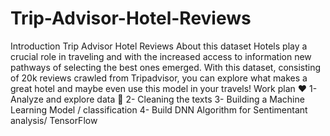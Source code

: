 # Trip-Advisor-Hotel-Reviews
Introduction Trip Advisor Hotel Reviews About this dataset Hotels play a crucial role in traveling and with the increased access to information new pathways of selecting the best ones emerged. With this dataset, consisting of 20k reviews crawled from Tripadvisor, you can explore what makes a great hotel and maybe even use this model in your travels! Work plan ❤️ 1- Analyze and explore data 🤝 2- Cleaning the texts 3- Building a Machine Learning Model / classification 4- Build DNN Algorithm for Sentimentant analysis/ TensorFlow
